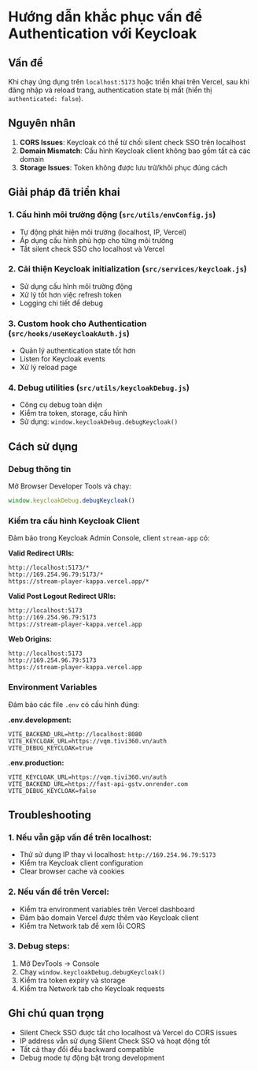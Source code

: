 # Hướng dẫn khắc phục vấn đề Authentication với Keycloak

## Vấn đề
Khi chạy ứng dụng trên `localhost:5173` hoặc triển khai trên Vercel, sau khi đăng nhập và reload trang, authentication state bị mất (hiển thị `authenticated: false`).

## Nguyên nhân
1. **CORS Issues**: Keycloak có thể từ chối silent check SSO trên localhost
2. **Domain Mismatch**: Cấu hình Keycloak client không bao gồm tất cả các domain
3. **Storage Issues**: Token không được lưu trữ/khôi phục đúng cách

## Giải pháp đã triển khai

### 1. Cấu hình môi trường động (`src/utils/envConfig.js`)
- Tự động phát hiện môi trường (localhost, IP, Vercel)
- Áp dụng cấu hình phù hợp cho từng môi trường
- Tắt silent check SSO cho localhost và Vercel

### 2. Cải thiện Keycloak initialization (`src/services/keycloak.js`)
- Sử dụng cấu hình môi trường động
- Xử lý tốt hơn việc refresh token
- Logging chi tiết để debug

### 3. Custom hook cho Authentication (`src/hooks/useKeycloakAuth.js`)
- Quản lý authentication state tốt hơn
- Listen for Keycloak events
- Xử lý reload page

### 4. Debug utilities (`src/utils/keycloakDebug.js`)
- Công cụ debug toàn diện
- Kiểm tra token, storage, cấu hình
- Sử dụng: `window.keycloakDebug.debugKeycloak()`

## Cách sử dụng

### Debug thông tin
Mở Browser Developer Tools và chạy:
```javascript
window.keycloakDebug.debugKeycloak()
```

### Kiểm tra cấu hình Keycloak Client
Đảm bảo trong Keycloak Admin Console, client `stream-app` có:

**Valid Redirect URIs:**
```
http://localhost:5173/*
http://169.254.96.79:5173/*
https://stream-player-kappa.vercel.app/*
```

**Valid Post Logout Redirect URIs:**
```
http://localhost:5173
http://169.254.96.79:5173
https://stream-player-kappa.vercel.app
```

**Web Origins:**
```
http://localhost:5173
http://169.254.96.79:5173
https://stream-player-kappa.vercel.app
```

### Environment Variables
Đảm bảo các file `.env` có cấu hình đúng:

**.env.development:**
```
VITE_BACKEND_URL=http://localhost:8080
VITE_KEYCLOAK_URL=https://vqm.tivi360.vn/auth
VITE_DEBUG_KEYCLOAK=true
```

**.env.production:**
```
VITE_KEYCLOAK_URL=https://vqm.tivi360.vn/auth
VITE_BACKEND_URL=https://fast-api-gstv.onrender.com
VITE_DEBUG_KEYCLOAK=false
```

## Troubleshooting

### 1. Nếu vẫn gặp vấn đề trên localhost:
- Thử sử dụng IP thay vì localhost: `http://169.254.96.79:5173`
- Kiểm tra Keycloak client configuration
- Clear browser cache và cookies

### 2. Nếu vấn đề trên Vercel:
- Kiểm tra environment variables trên Vercel dashboard
- Đảm bảo domain Vercel được thêm vào Keycloak client
- Kiểm tra Network tab để xem lỗi CORS

### 3. Debug steps:
1. Mở DevTools → Console
2. Chạy `window.keycloakDebug.debugKeycloak()`
3. Kiểm tra token expiry và storage
4. Kiểm tra Network tab cho Keycloak requests

## Ghi chú quan trọng
- Silent Check SSO được tắt cho localhost và Vercel do CORS issues
- IP address vẫn sử dụng Silent Check SSO và hoạt động tốt
- Tất cả thay đổi đều backward compatible
- Debug mode tự động bật trong development
